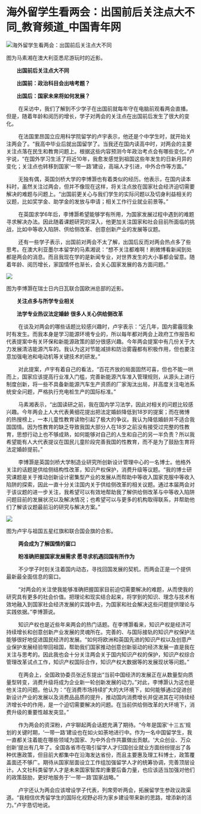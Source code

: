 # 海外留学生看两会：出国前后关注点大不同\_教育频道\_中国青年网

![海外留学生看两会：出国前后关注点大不同]

图为马素湘在澳大利亚悉尼游玩时的近影。

　　**出国前后关注点大不同**

　　**出国前：政治科目会出啥考题？**

　　**出国后：国家未来将如何发展？**

　　 在采访中，我们了解到不少学子在出国前就每年守在电脑前观看两会直播。但是，随着年龄和阅历的增长，学子对两会的关注点在出国前后发生了很大的变化。

　　 在法国里昂国立应用科学院留学的卢宇表示，他还是个中学生时，就开始关注两会了。“我高中毕业后就出国留学了。当我还在国内读高中时，对两会的主要关注点落在民生和教育问题上。根据这些内容预测今年政治考点会有哪些变化。”卢宇说，“在国外学习生活了将近10年，我愈发感觉到祖国这些年发生的日新月异的变化；关注点也转移到国家‘一带一路’建设，高端人才引进，中外合作等方面。”

　　 无独有偶，英国剑桥大学的李博灏也有着类似的经历。他表示，在国内读本科时，虽然关注过两会，但并不像现在这样，将关注点放在国家社会经济迫切需要解决的难题与问题上。“出国前更关心与我们学生的实际问题以及切身利益相关的议题，比如奖学金、助学金的发放与申请；相关工作行业就业前景等。”

　　 在英国求学6年后，李博灏希望能够学有所用，为国家发展过程中遇到的难题寻求解决办法。因此随着课题研究的深入，他更加关注国家和社会目前所面临的挑战，比如中等收入陷阱、供给侧改革、创意创新产业的发展等议题。

　　 还有一些学子表示，出国前对两会不太了解，出国后反而对两会热点多了些思考。在澳大利亚墨尔本留学的马素湘说：“想不关注都难啊！刷微博看新闻到处都是两会的消息。而且我现在学的是新闻专业，对世界发生的大小事都会留意。随着年龄、阅历增长，家国情怀也渐长，会关心国家发展的各方面问题。”

![][1]

图为李博灏在瑞士日内日瓦联合国欧洲总部的近影。

　　**关注点多与所学专业相关**

　　**法学专业热议法定婚龄** **很多人关心供给侧改革**

　　 在谈及对两会的哪些话题比较感兴趣时，卢宇表示：“近几年，国内雾霾现象时有发生。而我本身是学习能源环境专业的，所以每年都对两会上政府工作报告和代表提案中有关环保和新能源政策的部分很感兴趣。今年两会提案中有几份关于大力发展清洁能源汽车的。我认为这对节能减排和防治雾霾都有积极作用，但也要注意加强电池和电动机等关键技术的研发。”

　　 对此提案，卢宇有着自己的看法，“百花齐放的局面固然可喜，但也不能一哄而上，国家应该提高行业准入门槛，完善新能源汽车准入管理规则，从源头上进行制度创新，将一些不具备新能源汽车生产资质的厂家淘汰出局，并高度关注电池系统安全问题，严格执行充电桩生产的国际标准。”

　　 马素湘表示，“出国读研之前，我在国内学习法学，因此对相关的问题比较感兴趣。今年两会上人大代表黄细花提出把法定婚龄降低到18岁的提案；而在微博的热搜榜上，一本儿童性教育读物引起了极大的争议。我认为降低婚龄并不适合我国国情。因为性教育的缺乏导致我国大部分人在18岁之前没有接受过完整的性教育，思想行动上也不够成熟，如何能够对自己的人生和自己的另一半负责？所以我希望能有人大代表提议在国民儿童阶段完善我国的性教育，而不是为了鼓励生育将法定婚龄提前。”

　　 李博灏是英国剑桥大学制造业研究所创新设计管理中心的一名博士。他格外关注的话题是供给侧结构性改革，知识产权保护，消费升级等议题。“我的博士研究课题是关于推动创新设计密集型产业的发展从而帮助中等收入国家克服中等收入陷阱的探索，因此一直十分关注国内关于供给侧改革的相关议题。通过本届两会对于该议题的进一步关注，我希望可以有效地帮助我了解供给侧改革与中等收入陷阱问题目前的发展状况以及解决情况；也希望可以与更多的机构取得联系，并帮助他们了解该议题最前沿的研究与解决方案。”

![][2]

图为卢宇与祖国五星红旗和联合国会旗的合影。

　　 **两会成为了解国情的窗口**

　　 **盼准确把握国家发展需求 愿寻求机遇回国有所作为**

　　 不少学子时刻关注着国内动态，寻找回国发展的契机，而两会正是一个提供最新最全面信息的窗口。

　　 “对两会的关注使我能够准确把握国家目前迫切需要解决的难题，从而使我的研究具有更多的社会价值。把理论和现实结合起来，将学到的知识、理念与技术有效地融入到国家社会经济发展的实践中去，为国家和社会解决这些问题提供理论与实践依据。”李博灏说。

　　 知识产权也是近些年来两会的热门话题。在李博灏看来，知识产权是经济可持续增长和创意创新产业发展的灵魂所在。完善的、与国际接轨的知识产权保护法能够很好地促进国民经济的发展。“如何将欧洲和英国先进的知识产权以及创意产业保护发展经验带回祖国，帮助我们国家推动创意创新驱动的经济发展一直是我在关注与思考的。因此我也会十分关注两会关于国内知识产权的保护，知识产权综合管理改革试点工作，知识产权国际合作，知识产权大数据等的发展现状等问题。”

　　 在两会上，全国政协委员张近东提出“当前中国经济的发展正在从数量型向质量型转变，消费升级将成为企业新一轮创新发展的动力。”对此，李博灏认为这也是他关注的问题。他认为：“在消费市场持续扩大的大环境下，如何能够通过促进创新设计产业的发展以及消费品品质的提升，推动国内消费增长并促进其在可持续经济增长中的作用，是一个迫切需要解决的问题。在当前供给侧改革的大环境下，消费升级的重要性越发突显。”

　　 作为两会的资深粉，卢宇聊起两会话题充满了期待。“今年是国家‘十三五’规划的关键时期，‘一带一路’建设也在如火如荼地进行中。作为一名中国留学生，我一直都关注着能在哪些领域为国家、为中外合作共赢做出贡献。‘大众创业、万众创新’提出有几年了。全国各省市在吸引留学人才归国创业就业方面纷纷提出了各种优惠政策，但目前大都集中在沿海发达省份，而且主要惠及理工科博士，政策覆盖面还不够广。期待从国家层面设立工作组加强留学人才的统筹协调，完善顶层设计。人文社科类留学人才是未来国家智库的重要后备力量，也应该适当加强对他们的政策鼓励，更好地服务于‘一带一路’国家战略。”

　　 卢宇还认为两会应该增设学子代表，列席旁听两会，拓展留学生参政议政渠道。“我相信优秀留学生的国际化视野必将为家乡建设带来新的思路，增添新的活力。”卢宇恳切地说。

  [海外留学生看两会：出国前后关注点大不同]: file://.../readability/test/test-pages/youth/W020170310313653868929.jpg "海外留学生看两会：出国前后关注点大不同"
  [1]: file://.../readability/test/test-pages/youth/W020170310313654043127.jpg
  [2]: file://.../readability/test/test-pages/youth/W020170310313654453091.jpg
